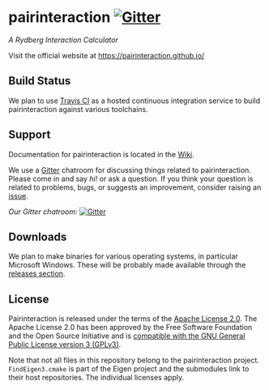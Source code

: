 # pairinteraction [![Gitter][gitter-svg]][gitter-room]

*A Rydberg Interaction Calculator*

Visit the official website at https://pairinteraction.github.io/

## Build Status

We plan to use [Travis CI](https://travis-ci.org) as a hosted continuous integration service to build pairinteraction against various toolchains.

## Support

Documentation for pairinteraction is located in the [Wiki][wiki].

We use a [Gitter](https://gitter.im) chatroom for discussing things related to pairinteraction.  Please come in and say *hi!* or ask a question.  If you think your question is related to problems, bugs, or suggests an improvement, consider raising an [issue][issue-tracker].

*Our Gitter chatroom:* [![Gitter][gitter-svg]][gitter-room]

## Downloads

We plan to make binaries for various operating systems, in particular Microsoft Windows.  These will be probably made available through the [releases section](https://github.com/pairinteraction/pairinteraction/releases).

## License

Pairinteraction is released under the terms of the [Apache License 2.0](https://www.apache.org/licenses/LICENSE-2.0).  The Apache License 2.0 has been approved by the Free Software Foundation and the Open Source Initiative and is [compatible with the GNU General Public License version 3 (GPLv3)](https://www.gnu.org/licenses/license-list.html#apache2).

Note that not all files in this repository belong to the pairinteraction project.  `FindEigen3.cmake` is part of the Eigen project and the submodules link to their host repositories.  The individual licenses apply.

[gitter-svg]: https://badges.gitter.im/Join%20Chat.svg
[gitter-room]: https://gitter.im/pairinteraction/Lobby?utm_source=badge&utm_medium=badge&utm_campaign=pr-badge&utm_content=badge
[wiki]: https://github.com/pairinteraction/pairinteraction/wiki
[issue-tracker]: https://github.com/pairinteraction/pairinteraction/issues
